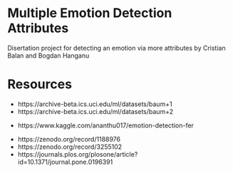 # Multiple Emotion Detection Attributes
Disertation project for detecting an emotion via more attributes by Cristian Balan and Bogdan Hanganu

# Resources
<ul>
<li>https://archive-beta.ics.uci.edu/ml/datasets/baum+1</li>
<li>https://archive-beta.ics.uci.edu/ml/datasets/baum+2</li>
</ul>

<ul>
<li>https://www.kaggle.com/ananthu017/emotion-detection-fer</li>
</ul>

<ul>
<li>https://zenodo.org/record/1188976</li>
<li>https://zenodo.org/record/3255102</li>
<li>https://journals.plos.org/plosone/article?id=10.1371/journal.pone.0196391</li>
</ul>
